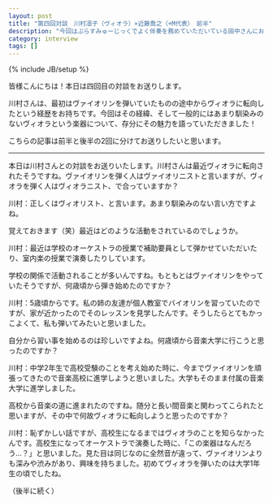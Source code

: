```yaml
---
layout: post
title: "第四回対談　川村凛子（ヴィオラ）×近藤喬之（+M代表）　前半"
description: "今回はぷらすみゅーじっくでよく伴奏を務めていただいている田中さんにお話を伺いました。"
category: interview
tags: []
---
```

{% include JB/setup %}


皆様こんにちは！本日は四回目の対談をお送りします。

川村さんは、最初はヴァイオリンを弾いていたものの途中からヴィオラに転向したという経歴をお持ちです。今回はその経緯、そして一般的にはあまり馴染みのないヴィオラという楽器について、存分にその魅力を語っていただきました！


こちらの記事は前半と後半の2回に分けてお送りしたいと思います。

---

<p class="interviewer">本日は川村さんとの対談をお送りいたします。川村さんは最近ヴィオラに転向されたそうですね。ヴァイオリンを弾く人はヴァイオリニストと言いますが、ヴィオラを弾く人はヴィオラニスト、で合っていますか？</p>


川村：正しくはヴィオリスト、と言います。あまり馴染みのない言い方ですよね。


<p class="interviewer">覚えておきます（笑）最近はどのような活動をされているのでしょうか。</p>


川村：最近は学校のオーケストラの授業で補助要員として弾かせていただいたり、室内楽の授業で演奏したりしています。


<p class="interviewer">学校の関係で活動されることが多いんですね。もともとはヴァイオリンをやっていたそうですが、何歳頃から弾き始めたのですか？</p>


川村：5歳頃からです。私の姉の友達が個人教室でバイオリンを習っていたのですが、家が近かったのでそのレッスンを見学したんです。そうしたらとてもかっこよくて、私も弾いてみたいと思いました。


<p class="interviewer">自分から習い事を始めるのは珍しいですよね。何歳頃から音楽大学に行こうと思ったのですか？</p>


川村：中学2年生で高校受験のことを考え始めた時に、今までヴァイオリンを頑張ってきたので音楽高校に進学しようと思いました。大学もそのまま付属の音楽大学に進学しました。


<p class="interviewer">高校から音楽の道に進まれたのですね。随分と長い間音楽と関わってこられたと思いますが、その中で何故ヴィオラに転向しようと思ったのですか？</p>

川村：恥ずかしい話ですが、高校生になるまではヴィオラのことを知らなかったんです。高校生になってオーケストラで演奏した時に、「この楽器はなんだろう…？」と思いました。見た目は同じなのに全然音が違って、ヴァイオリンよりも深みや渋みがあり、興味を持ちました。初めてヴィオラを弾いたのは大学1年生の頃でしたね。

（後半に続く）